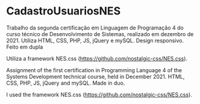# CadastroUsuariosNES

Trabalho da segunda certificação em Linguagem de Programação 4 do curso técnico de Desenvolvimento de Sistemas, realizado em dezembro de 2021. Utiliza HTML, CSS, PHP, JS, jQuery e mySQL. Design responsivo. Feito em dupla

Utiliza a framework NES.css (https://github.com/nostalgic-css/NES.css).

Assignment of the first certification in Programming Language 4 of the Systems Development technical course, held in December 2021. HTML, CSS, PHP, JS, jQuery and mySQL. Made in duo.

I used the framework NES.css (https://github.com/nostalgic-css/NES.css).
